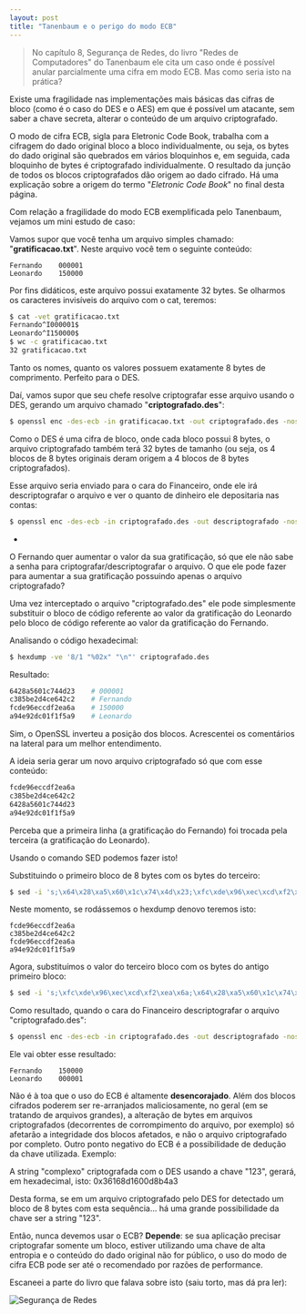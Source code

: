 ```yaml
---
layout: post
title: "Tanenbaum e o perigo do modo ECB"
---
```


> No capítulo 8, Segurança de Redes, do livro "Redes de Computadores" do Tanenbaum ele cita um caso onde é possível anular parcialmente uma cifra em modo ECB. Mas como seria isto na prática?

Existe uma fragilidade nas implementações mais básicas das cifras de bloco (como é o caso do DES e o AES) em que é possível um atacante, sem saber a chave secreta, alterar o conteúdo de um arquivo criptografado.

O modo de cifra ECB, sigla para Eletronic Code Book, trabalha com a cifragem do dado original bloco a bloco individualmente, ou seja, os bytes do dado original são quebrados em vários bloquinhos e, em seguida, cada bloquinho de bytes é criptografado individualmente. O resultado da junção de todos os blocos criptografados dão origem ao dado cifrado. Há uma explicação sobre a origem do termo "*Eletronic Code Book*" no final desta página.

Com relação a fragilidade do modo ECB exemplificada pelo Tanenbaum, vejamos um mini estudo de caso:

Vamos supor que você tenha um arquivo simples chamado: "**gratificacao.txt**". Neste arquivo você tem o seguinte conteúdo:

```
Fernando	000001
Leonardo	150000
```

Por fins didáticos, este arquivo possui exatamente 32 bytes. Se olharmos os caracteres invisíveis do arquivo com o cat, teremos:

```bash
$ cat -vet gratificacao.txt 
Fernando^I000001$
Leonardo^I150000$
$ wc -c gratificacao.txt 
32 gratificacao.txt
```

Tanto os nomes, quanto os valores possuem exatamente 8 bytes de comprimento. Perfeito para o DES.

Daí, vamos supor que seu chefe resolve criptografar esse arquivo usando o DES, gerando um arquivo chamado "**criptografado.des**":

```bash
$ openssl enc -des-ecb -in gratificacao.txt -out criptografado.des -nosalt -nopad -e
```

Como o DES é uma cifra de bloco, onde cada bloco possui 8 bytes, o arquivo criptografado também terá 32 bytes de tamanho (ou seja, os 4 blocos de 8 bytes originais deram origem a 4 blocos de 8 bytes criptografados).

Esse arquivo seria enviado para o cara do Financeiro, onde ele irá descriptografar o arquivo e ver o quanto de dinheiro ele depositaria nas contas:

```bash
$ openssl enc -des-ecb -in criptografado.des -out descriptografado -nosalt -nopad -d
```

-

O Fernando quer aumentar o valor da sua gratificação, só que ele não sabe a senha para criptografar/descriptografar o arquivo. O que ele pode fazer para aumentar a sua gratificação possuindo apenas o arquivo criptografado?

Uma vez interceptado o arquivo "criptografado.des" ele pode simplesmente substituir o bloco de código referente ao valor da gratificação do Leonardo pelo bloco de código referente ao valor da gratificação do Fernando.

Analisando o código hexadecimal:

```bash
$ hexdump -ve '8/1 "%02x" "\n"' criptografado.des
```

Resultado:

```bash
6428a5601c744d23	# 000001
c385be2d4ce642c2	# Fernando
fcde96eccdf2ea6a	# 150000
a94e92dc01f1f5a9	# Leonardo
```
Sim, o OpenSSL inverteu a posição dos blocos. Acrescentei os comentários na lateral para um melhor entendimento.

A ideia seria gerar um novo arquivo criptografado só que com esse conteúdo:

```bash
fcde96eccdf2ea6a
c385be2d4ce642c2
6428a5601c744d23
a94e92dc01f1f5a9
```

Perceba que a primeira linha (a gratificação do Fernando) foi trocada pela terceira (a gratificação do Leonardo).

Usando o comando SED podemos fazer isto!

Substituindo o primeiro bloco de 8 bytes com os bytes do terceiro:

```bash
$ sed -i 's;\x64\x28\xa5\x60\x1c\x74\x4d\x23;\xfc\xde\x96\xec\xcd\xf2\xea\x6a;g' criptografado.des
```

Neste momento, se rodássemos o hexdump denovo teremos isto:

```
fcde96eccdf2ea6a
c385be2d4ce642c2
fcde96eccdf2ea6a
a94e92dc01f1f5a9
```

Agora, substituímos o valor do terceiro bloco com os bytes do antigo primeiro bloco:

```bash
$ sed -i 's;\xfc\xde\x96\xec\xcd\xf2\xea\x6a;\x64\x28\xa5\x60\x1c\x74\x4d\x23;2g' criptografado.des
```

Como resultado, quando o cara do Financeiro descriptografar o arquivo "criptografado.des":

```bash
$ openssl enc -des-ecb -in criptografado.des -out descriptografado -nosalt -nopad -d
```

Ele vai obter esse resultado:

```
Fernando	150000
Leonardo	000001
```

Não é à toa que o uso do ECB é altamente **desencorajado**. Além dos blocos cifrados poderem ser re-arranjados maliciosamente, no geral (em se tratando de arquivos grandes), a alteração de bytes em arquivos criptografados (decorrentes de corrompimento do arquivo, por exemplo) só afetarão a integridade dos blocos afetados, e não o arquivo criptografado por completo. Outro ponto negativo do ECB é a possibilidade de dedução da chave utilizada. Exemplo:

A string "complexo" criptografada com o DES usando a chave "123", gerará, em hexadecimal, isto: 0x36168d1600d8b4a3

Desta forma, se em um arquivo criptografado pelo DES for detectado um bloco de 8 bytes com esta sequência... há uma grande possibilidade da chave ser a string "123".

Então, nunca devemos usar o ECB? **Depende**: se sua aplicação precisar criptografar somente um bloco, estiver utilizando uma chave de alta entropia e o conteúdo do dado original não for público, o uso do modo de cifra ECB pode ser até o recomendado por razões de performance.

Escaneei a parte do livro que falava sobre isto (saiu torto, mas dá pra ler):

![Segurança de Redes](https://raw.githubusercontent.com/m0blabs/m0blabs.github.io/master/images/2016-12-09/ecb.png)
